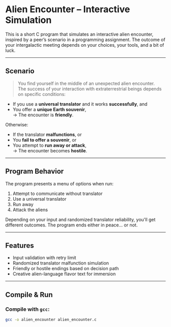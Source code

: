 # Alien Encounter – Interactive Simulation

This is a short C program that simulates an interactive alien encounter, inspired by a peer’s scenario in a programming assignment. The outcome of your intergalactic meeting depends on your choices, your tools, and a bit of luck.

---

## Scenario

> You find yourself in the middle of an unexpected alien encounter.  
> The success of your interaction with extraterrestrial beings depends on specific conditions:
- If you use a **universal translator** and it works **successfully**, and
- You offer a **unique Earth souvenir**,  
→ The encounter is **friendly**.

Otherwise:
- If the translator **malfunctions**, or
- You **fail to offer a souvenir**, or
- You attempt to **run away or attack**,  
→ The encounter becomes **hostile**.

---

##  Program Behavior

The program presents a menu of options when run:
1. Attempt to communicate without translator  
2. Use a universal translator  
3. Run away  
4. Attack the aliens  

Depending on your input and randomized translator reliability, you'll get different outcomes. The program ends either in peace… or not.

---

##  Features

- Input validation with retry limit
- Randomized translator malfunction simulation
- Friendly or hostile endings based on decision path
- Creative alien-language flavor text for immersion

---

## Compile & Run

### Compile with `gcc`:
```bash
gcc -o alien_encounter alien_encounter.c
